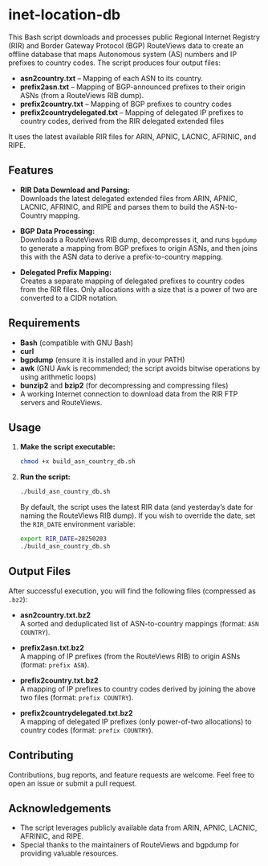 # inet-location-db

This Bash script downloads and processes public Regional Internet Registry (RIR) and Border Gateway Protocol (BGP) RouteViews data to create an offline database that maps Autonomous system (AS) numbers and IP prefixes to country codes. The script produces four output files:

- **asn2country.txt** – Mapping of each ASN to its country.
- **prefix2asn.txt** – Mapping of BGP-announced prefixes to their origin ASNs (from a RouteViews RIB dump).
- **prefix2country.txt** – Mapping of BGP prefixes to country codes
- **prefix2countrydelegated.txt** – Mapping of delegated IP prefixes to country codes, derived from the RIR delegated extended files

It uses the latest available RIR files for ARIN, APNIC, LACNIC, AFRINIC, and RIPE.

## Features

- **RIR Data Download and Parsing:**  
  Downloads the latest delegated extended files from ARIN, APNIC, LACNIC, AFRINIC, and RIPE and parses them to build the ASN-to-Country mapping.

- **BGP Data Processing:**  
  Downloads a RouteViews RIB dump, decompresses it, and runs `bgpdump` to generate a mapping from BGP prefixes to origin ASNs, and then joins this with the ASN data to derive a prefix-to-country mapping.

- **Delegated Prefix Mapping:**  
  Creates a separate mapping of delegated prefixes to country codes from the RIR files. Only allocations with a size that is a power of two are converted to a CIDR notation.

## Requirements

- **Bash** (compatible with GNU Bash)
- **curl**
- **bgpdump** (ensure it is installed and in your PATH)
- **awk** (GNU Awk is recommended; the script avoids bitwise operations by using arithmetic loops)
- **bunzip2** and **bzip2** (for decompressing and compressing files)
- A working Internet connection to download data from the RIR FTP servers and RouteViews.

## Usage

1. **Make the script executable:**

   ```bash
   chmod +x build_asn_country_db.sh
   ```

2. **Run the script:**

   ```bash
   ./build_asn_country_db.sh
   ```

   By default, the script uses the latest RIR data (and yesterday’s date for naming the RouteViews RIB dump). If you wish to override the date, set the `RIR_DATE` environment variable:

   ```bash
   export RIR_DATE=20250203
   ./build_asn_country_db.sh
   ```

## Output Files

After successful execution, you will find the following files (compressed as `.bz2`):

- **asn2country.txt.bz2**  
  A sorted and deduplicated list of ASN-to-country mappings (format: `ASN COUNTRY`).

- **prefix2asn.txt.bz2**  
  A mapping of IP prefixes (from the RouteViews RIB) to origin ASNs (format: `prefix ASN`).

- **prefix2country.txt.bz2**  
  A mapping of IP prefixes to country codes derived by joining the above two files (format: `prefix COUNTRY`).

- **prefix2countrydelegated.txt.bz2**  
  A mapping of delegated IP prefixes (only power-of-two allocations) to country codes (format: `prefix COUNTRY`).


## Contributing

Contributions, bug reports, and feature requests are welcome. Feel free to open an issue or submit a pull request.

## Acknowledgements

- The script leverages publicly available data from ARIN, APNIC, LACNIC, AFRINIC, and RIPE.
- Special thanks to the maintainers of RouteViews and bgpdump for providing valuable resources.
